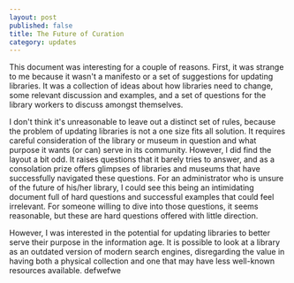 ```yaml
---
layout: post
published: false
title: The Future of Curation
category: updates
---
```


This document was interesting for a couple of reasons. First, it was strange to me because it wasn't a manifesto or a set of suggestions for updating libraries. It was a collection of ideas about how libraries need to change, some relevant discussion and examples, and a set of questions for the library workers to discuss amongst themselves. 
	
I don't think it's unreasonable to leave out a distinct set of rules, because the problem of updating libraries is not a one size fits all solution. It requires careful consideration of the library or museum in question and what purpose it wants (or can) serve in its community. However, I did find the layout a bit odd. It raises questions that it barely tries to answer, and as a consolation prize offers glimpses of libraries and museums that have successfully navigated these questions. For an administrator who is unsure of the future of his/her library, I could see this being an intimidating document full of hard questions and successful examples that could feel irrelevant. For someone willing to dive into those questions, it seems reasonable, but these are hard questions offered with little direction.

However, I was interested in the potential for updating libraries to better serve their purpose in the information age. It is possible to look at a library as an outdated version of modern search engines, disregarding the value in having both a physical collection and one that may have less well-known resources available. defwefwe
